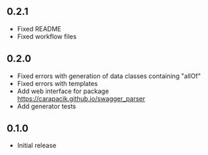 ## 0.2.1

- Fixed README
- Fixed workflow files

## 0.2.0

- Fixed errors with generation of data classes containing "allOf"
- Fixed errors with templates
- Add web interface for package https://carapacik.github.io/swagger_parser
- Add generator tests

## 0.1.0

- Initial release
